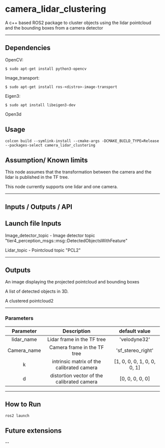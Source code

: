 # camera_lidar_clustering
A c++ based ROS2 package to cluster objects using the lidar pointcloud and the bounding boxes from a camera detector

- - -
## Dependencies
OpenCV:
```
$ sudo apt-get install python3-opencv
```
Image_transport:
```
$ sudo apt-get install ros-<distro>-image-transport
```
Eigen3:
```
$ sudo apt install libeigen3-dev
```
Open3d

## Usage
```
colcon build --symlink-install --cmake-args -DCMAKE_BUILD_TYPE=Release --packages-select camera_lidar_clustering
```

## Assumption/ Known limits

This node assumes that the transformation between the camera and the lidar is published in the TF tree.

This node currently supports one lidar and one camera.
- - -
## Inputs / Outputs / API

## Launch file Inputs
Image_detector_topic - Image detector topic "tier4_perception_msgs::msg::DetectedObjectsWithFeature"

Lidar_topic - Pointcloud topic "PCL2"
- - -

## Outputs
An image displaying the projected pointcloud and bounding boxes

A list of detected objects in 3D.

A clustered pointcloud2
- - -

### Parameters

| Parameter | Description | default value |
| :----:|:---:| :-----:|
| lidar_name | Lidar frame in the TF tree | 'velodyne32' |
| Camera_name | Camera frame in the TF tree | 'sf_stereo_right' |
| k | intrinsic matrix of the calibrated camera | [1, 0, 0, 0, 1, 0, 0, 0, 1] |
| d | distortion vector of the calibrated camera | [0, 0, 0, 0, 0] |

- - -
## How to Run

```
ros2 launch
```

## Future extensions

--
